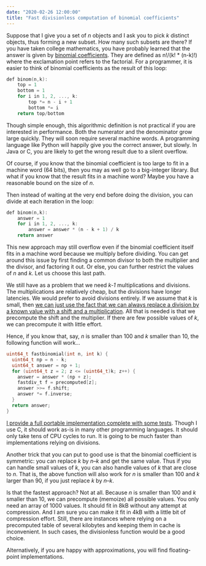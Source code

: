 ```yaml
---
date: "2020-02-26 12:00:00"
title: "Fast divisionless computation of binomial coefficients"
---
```




Suppose that I give you a set of _n_ objects and I ask you to pick _k_ distinct objects, thus forming a new subset. How many such subsets are there? If you have taken college mathematics, you have probably learned that the answer is given by [binomial coefficients](https://en.wikipedia.org/wiki/Binomial_coefficient). They are defined as n!/(k! * (n-k)!) where the exclamation point refers to the factorial. For a programmer, it is easier to think of binomial coefficients as the result of this loop:
```C
def binom(n,k):
    top = 1
    bottom = 1
    for i in 1, 2, ..., k:
        top *= n - i + 1
        bottom *= i
    return top/bottom
```


Though simple enough, this algorithmic definition is not practical if you are interested in performance. Both the numerator and the denominator grow large quickly. They will soon require several machine words. A programming language like Python will happily give you the correct answer, but slowly. In Java or C, you are likely to get the wrong result due to a silent overflow.

Of course, if you know that the binomial coefficient is too large to fit in a machine word (64 bits), then you may as well go to a big-integer library. But what if you know that the result fits in a machine word? Maybe you have a reasonable bound on the size of <em>n</em>.

Then instead of waiting at the very end before doing the division, you can divide at each iteration in the loop:
```C
def binom(n,k):
    answer = 1
    for i in 1, 2, ..., k:
        answer = answer * (n - k + 1) / k
    return answer
```


This new approach may still overflow even if the binomial coefficient itself fits in a machine word because we multiply before dividing. You can get around this issue by first finding a common divisor to both the multiplier and the divisor, and factoring it out. Or else, you can further restrict the values of _n_ and <em>k</em>. Let us choose this last path.

We still have as a problem that we need <em>k-1</em> multiplications and divisions. The multiplications are relatively cheap, but the divisions have longer latencies. We would prefer to avoid divisions entirely. If we assume that _k_ is small, then [we can just use the fact that we can always replace a division by a known value with a shift and a multiplication](https://arxiv.org/abs/1902.01961). All that is needed is that we precompute the shift and the multiplier. If there are few possible values of <em>k</em>, we can precompute it with little effort.

Hence, if you know that, say, _n_ is smaller than 100 and _k_ smaller than 10, the following function will work&hellip;
```C
uint64_t fastbinomial(int n, int k) {
  uint64_t np = n - k;
  uint64_t answer = np + 1;
  for (uint64_t z = 2; z <= (uint64_t)k; z++) {
    answer = answer * (np + z); 
    fastdiv_t f = precomputed[z];
    answer >>= f.shift;
    answer *= f.inverse;
  }
  return answer;
}
```


[I provide a full portable implementation complete with some tests](https://github.com/lemire/Code-used-on-Daniel-Lemire-s-blog/tree/master/2020/02/26). Though I use C, it should work as-is in many other programming languages. It should only take tens of CPU cycles to run. It is going to be much faster than implementations relying on divisions.

Another trick that you can put to good use is that the binomial coefficient is symmetric: you can replace _k_ by <em>n</em>&#8211;<em>k</em> and get the same value. Thus if you can handle small values of <em>k</em>, you can also handle values of _k_ that are close to <em>n</em>. That is, the above function will also work for _n_ is smaller than 100 and _k_ larger than 90, if you just replace _k_ by <em>n</em>&#8211;<em>k</em>.

Is that the fastest approach? Not at all. Because _n_ is smaller than 100 and _k_ smaller than 10, we can precompute (memoize) all possible values. You only need an array of 1000 values. It should fit in 8kB without any attempt at compression. And I am sure you can make it fit in 4kB with a little bit of compression effort. Still, there are instances where relying on a precomputed table of several kilobytes and keeping them in cache is inconvenient. In such cases, the divisionless function would be a good choice.

Alternatively, if you are happy with approximations, you will find floating-point implementations.

